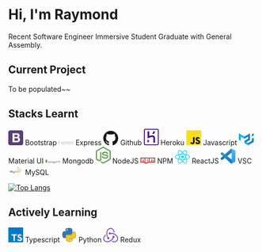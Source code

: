 # Hi, I'm Raymond

Recent Software Engineer Immersive Student Graduate with General Assembly.

## Current Project

To be populated~~

## Stacks Learnt

<img src="SVGimages/bootstrap.svg" width="30"/> Bootstrap <img src="SVGimages/express.svg" width="30"/> Express <img src="SVGimages/github-icon.svg" width="30"/> Github <img src="SVGimages/heroku-icon.svg" width="30"/> Heroku <img src="SVGimages/javascript.svg" width="30"/> Javascript <img src="SVGimages/material-ui.svg" width="30"/> Material UI <img src="SVGimages/mongodb.svg" width="30"/> Mongodb <img src="SVGimages/nodejs-icon.svg" width="30"/> NodeJS <img src="SVGimages/npm.svg" width="30"/> NPM <img src="SVGimages/react.svg" width="30"/> ReactJS <img src="SVGimages/visual-studio-code.svg" width="30"/> VSC <img src="SVGimages/MySQL-Logo.svg" width="30"> MySQL

[![Top Langs](https://github-readme-stats.vercel.app/api/top-langs/?username=raymondseah&layout=compact&langs_count=10&theme=dracula)](https://github.com/raymondseah/github-readme-stats)

## Actively Learning

<img src="SVGimages/typescript-icon.svg" width="30"> Typescript <img src="SVGimages/python.svg" width="30"> Python <img src="SVGimages/redux.svg" width="30"> Redux
